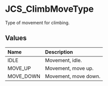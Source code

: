 # JCS_ClimbMoveType

Type of movement for climbing.

## Values

| Name      | Description          |
|:----------|:---------------------|
| IDLE      | Movement, idle.      |
| MOVE_UP   | Movement, move up.   |
| MOVE_DOWN | Movement, move down. |
